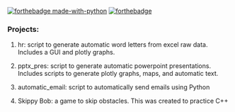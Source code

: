 [![forthebadge made-with-python](http://ForTheBadge.com/images/badges/made-with-python.svg)](https://www.python.org/)
[![forthebadge](https://forthebadge.com/images/badges/made-with-c-plus-plus.svg)](https://forthebadge.com)

### Projects:

1) hr: script to generate automatic word letters from excel raw data. Includes a GUI and plotly graphs.

2) pptx_pres: script to generate automatic powerpoint presentations. Includes scripts to generate plotly graphs, maps, and automatic text.

3) automatic_email: script to automatically send emails using Python

4) Skippy Bob: a game to skip obstacles. This was created to practice C++
